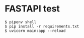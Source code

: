 # FASTAPI test

```console
$ pipenv shell
$ pip install -r requirements.txt
$ uvicorn main:app --reload
```

